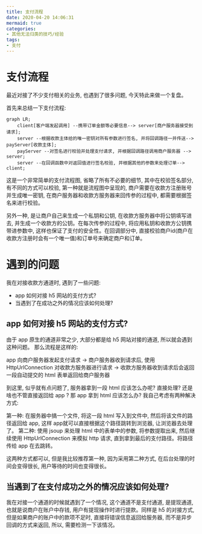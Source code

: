 ```yaml
---
title: 支付流程
date: 2020-04-20 14:06:31
mermaid: true
categories:
- 其他无法归类的技巧/经验
tags:
- 支付
---
```


# 支付流程

最近对接了不少支付相关的业务, 也遇到了很多问题, 今天特此来做一个复盘。

首先来总结一下支付流程:

```mermaid
graph LR;
    client[客户端发起调用] --携带订单金额等必要信息--> server[商户服务器接受到请求];
    server --根据收款主体给的唯一密钥对所有参数进行签名, 并将回调路径一并传送--> payServer[收款主体];
    payServer --对签名进行校验并处理支付请求, 并根据回调路径调用商户服务器 --> server;
    server --在回调函数中对返回值进行签名校验, 并根据其他的参数来处理订单--> client;
```

这是一个非常简单的支付流程图, 省略了所有不必要的细节, 其中在校验签名部分, 有不同的方式可以校验, 第一种就是流程图中呈现的, 商户需要在收款方注册账号并生成唯一密钥, 在商户服务器和收款方服务器来回传参的过程中, 都需要根据签名来进行校验。

另外一种, 是让商户自己来生成一个私钥和公钥, 在收款方服务器中将公钥填写进去, 并生成一个收款方的公钥。在每次传参的过程中, 将应用私钥和收款方公钥携带进参数中, 这样也保证了支付的安全性。在回调部分中, 直接校验商户id(商户在收款方注册时会有一个唯一值)和订单号来确定商户和订单。

<!--more-->

# 遇到的问题

我在对接收款方通道时, 遇到了一些问题:

* app 如何对接 h5 网站的支付方式?
* 当遇到了在成功之外的情况应该如何处理?

## app 如何对接 h5 网站的支付方式?

由于 app 原生的通道非常之少, 大部分都是给 h5 网站对接的通道, 所以就会遇到这种问题。
那么流程是这样的:

app 向商户服务器发起支付请求 -> 商户服务器收到请求后, 使用 HttpUrlConnection 对收款方服务器进行请求 -> 收款方服务器收到请求后会返回一段自动提交的 html 表单返回给商户服务器

到这里, 似乎就有点问题了, 服务器拿到一段 html 应该怎么办呢? 直接处理? 还是啥也不管直接返回给 app ? 那 app 拿到 html 应该怎么办? 我自己考虑有两种解决方式:

第一种: 在服务器中搞一个文件, 将这一段 html 写入到文件中, 然后将该文件的路径返回给 app, 这样 app就可以直接根据这个路径跳转到浏览器, 让浏览器去处理了。
第二种: 使用 jsoup 来处理 html 中的表单中的参数, 将参数提取出来, 然后继续使用 HttpUrlConnection 来模拟 http 请求, 直到拿到最后的支付路径。将路径传给 app 在去跳转。

这两种方式都可以, 但是我比较推荐第一种, 因为采用第二种方式, 在后台处理的时间会变得很长, 用户等待的时间也变得很长。

## 当遇到了在支付成功之外的情况应该如何处理?

我在对接一个通道的时候就遇到了一个情况, 这个通道不是支付通道, 是提现通道, 也就是说商户在账户中存钱, 用户有提现操作时进行提款。同样是 h5 的对接方式, 但是如果商户的账户中的款项不足时, 直接将错误信息返回给服务器, 而不是异步回调的方式来返回, 所以, 需要检测一下该情况。


